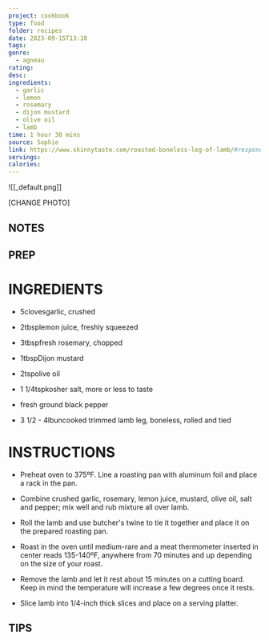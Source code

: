 ```yaml
---
project: cookbook
type: food
folder: recipes
date: 2023-09-15T13:18
tags: 
genre:
  - agneau
rating: 
desc: 
ingredients:
  - garlic
  - lemon
  - rosemary
  - dijon mustard
  - olive oil
  - lamb
time: 1 hour 30 mins
source: Sophie
link: https://www.skinnytaste.com/roasted-boneless-leg-of-lamb/#respond
servings: 
calories:
---
```


![[_default.png]]

[CHANGE PHOTO]


## NOTES




## PREP


# INGREDIENTS

- 5clovesgarlic, crushed
    
- 2tbsplemon juice, freshly squeezed
    
- 3tbspfresh rosemary, chopped
    
- 1tbspDijon mustard
    
- 2tspolive oil
    
- 1 1/4tspkosher salt, more or less to taste
    
- fresh ground black pepper
    
- 3 1/2 - 4lbuncooked trimmed lamb leg, boneless, rolled and tied



# INSTRUCTIONS

- Preheat oven to 375ºF. Line a roasting pan with aluminum foil and place a rack in the pan.
    
- Combine crushed garlic, rosemary, lemon juice, mustard, olive oil, salt and pepper; mix well and rub mixture all over lamb.
    
- Roll the lamb and use butcher's twine to tie it together and place it on the prepared roasting pan.
    
- Roast in the oven until medium-rare and a meat thermometer inserted in center reads 135-140ºF, anywhere from 70 minutes and up depending on the size of your roast.
    
- Remove the lamb and let it rest about 15 minutes on a cutting board. Keep in mind the temperature will increase a few degrees once it rests.
    
- Slice lamb into 1/4-inch thick slices and place on a serving platter.

## TIPS



